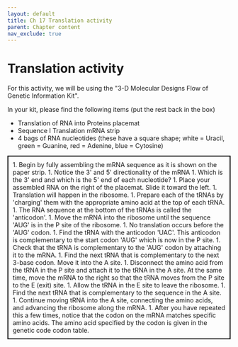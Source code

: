 ```yaml
---
layout: default
title: Ch 17 Translation activity
parent: Chapter content
nav_exclude: true
---
```



# Translation activity

For this activity, we will be using the "3-D Molecular Designs Flow of Genetic Information Kit".

In your kit, please find the following items (put the rest back in the box)
* Translation of RNA into Proteins placemat
* Sequence I Translation mRNA strip
* 4 bags of RNA nucleotides (these have a square shape; white = Uracil, green = Guanine, red = Adenine, blue = Cytosine)

<style>
.box {
  padding: 10px;
  border: 2px solid black;
  margin: 0;
}
</style>
<div class="box" markdown="1">
1. Begin by fully assembling the mRNA sequence as it is shown on the paper strip.
    1. Notice the 3' and 5' directionality of the mRNA
    1. Which is the 3' end and which is the 5' end of each nucleotide?
1. Place your assembled RNA on the right of the placemat. Slide it toward the left.
1. Translation will happen in the ribosome.
1. Prepare each of the tRNAs by 'charging' them with the appropriate amino acid at the top of each tRNA.
    1. The RNA sequence at the bottom of the tRNAs is called the 'anticodon'.
1. Move the mRNA into the ribosome until the sequence 'AUG' is in the P site of the ribosome.
    1. No translation occurs before the 'AUG' codon.
1. Find the tRNA with the anticodon 'UAC'. This anticodon is complementary to the start codon 'AUG' which is now in the P site.
1. Check that the tRNA is complementary to the 'AUG' codon by attaching it to the mRNA.
1. Find the next tRNA that is complementary to the next 3-base codon. Move it into the A site.
1. Disconnect the amino acid from the tRNA in the P site and attach it to the tRNA in the A site. At the same time, move the mRNA to the right so that the tRNA moves from the P site to the E (exit) site.
1. Allow the tRNA in the E site to leave the ribosome.
1. Find the next tRNA that is complementary to the sequence in the A site.
1. Continue moving tRNA into the A site, connecting the amino acids, and advancing the ribosome along the mRNA.
1. After you have repeated this a few times, notice that the codon on the mRNA matches specific amino acids. The amino acid specified by the codon is given in the genetic code codon table.
</div>
